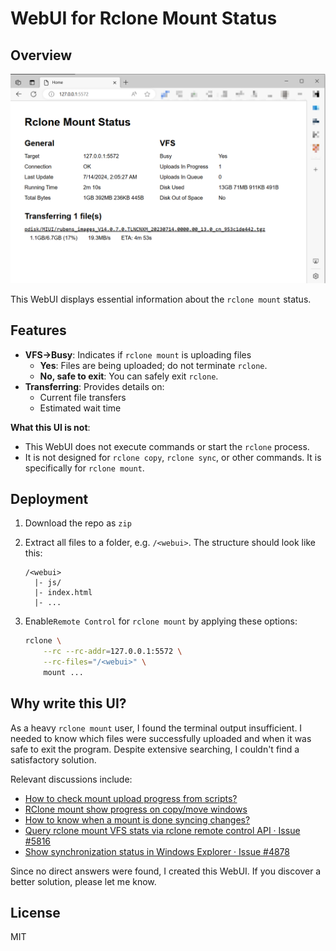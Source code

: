 # WebUI for Rclone Mount Status

## Overview

![screenshot](./typora/screenshot.png)

This WebUI displays essential information about the `rclone mount` status.



## Features

* **VFS->Busy**: Indicates if `rclone mount` is uploading files
    * **Yes**:  Files are being uploaded; do not terminate `rclone`.
    * **No, safe to exit**: You can safely exit `rclone`.
* **Transferring**: Provides details on:
    * Current file transfers
    * Estimated wait time



**What this UI is not**:

* This WebUI does not execute commands or start the `rclone` process.
* It is not designed for `rclone copy`, `rclone sync`, or other commands. It is specifically for `rclone mount`.





## Deployment

1. Download the repo as `zip`

2. Extract all files to a folder, e.g. `/<webui>`. The structure should look like this:

    ```
    /<webui>
      |- js/
      |- index.html
      |- ...
    ```

3. Enable`Remote Control` for `rclone mount` by applying these options:

    ``` bash
    rclone \
    	--rc --rc-addr=127.0.0.1:5572 \
    	--rc-files="/<webui>" \
    	mount ...
    ```


## Why write this UI?

As a heavy `rclone mount` user, I found the terminal output insufficient. I needed to know which files were successfully uploaded and when it was safe to exit the program. Despite extensive searching, I couldn't find a satisfactory solution.

Relevant discussions include:

* [How to check mount upload progress from scripts?](https://forum.rclone.org/t/how-to-check-mount-upload-progress-from-scripts/27396)
* [RClone mount show progress on copy/move windows](https://forum.rclone.org/t/rclone-mount-show-progress-on-copy-move-windows/31715)
* [How to know when a mount is done syncing changes?](https://forum.rclone.org/t/how-to-know-when-a-mount-is-done-syncing-changes/28513)
* [Query rclone mount VFS stats via rclone remote control API · Issue #5816](https://github.com/rclone/rclone/issues/5816)
* [Show synchronization status in Windows Explorer · Issue #4878](https://github.com/rclone/rclone/issues/4878)

Since no direct answers were found, I created this WebUI. If you discover a better solution, please let me know. 



## License

MIT
